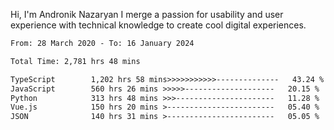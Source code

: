 Hi, I'm Andronik Nazaryan
I merge a passion for usability and user experience with technical knowledge to create cool digital experiences.


<!--START_SECTION:waka-->

```txt
From: 28 March 2020 - To: 16 January 2024

Total Time: 2,781 hrs 48 mins

TypeScript        1,202 hrs 58 mins>>>>>>>>>>>--------------   43.24 %
JavaScript        560 hrs 26 mins >>>>>--------------------   20.15 %
Python            313 hrs 48 mins >>>----------------------   11.28 %
Vue.js            150 hrs 20 mins >------------------------   05.40 %
JSON              140 hrs 31 mins >------------------------   05.05 %
```

<!--END_SECTION:waka-->
